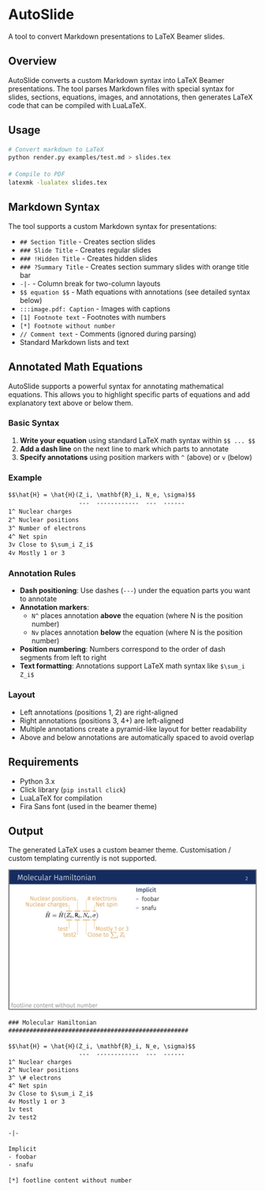 # AutoSlide

A tool to convert Markdown presentations to LaTeX Beamer slides.

## Overview

AutoSlide converts a custom Markdown syntax into LaTeX Beamer presentations. The tool parses Markdown files with special syntax for slides, sections, equations, images, and annotations, then generates LaTeX code that can be compiled with LuaLaTeX.

## Usage

```bash
# Convert markdown to LaTeX
python render.py examples/test.md > slides.tex

# Compile to PDF
latexmk -lualatex slides.tex
```

## Markdown Syntax

The tool supports a custom Markdown syntax for presentations:

- `## Section Title` - Creates section slides
- `### Slide Title` - Creates regular slides
- `### !Hidden Title` - Creates hidden slides
- `### ?Summary Title` - Creates section summary slides with orange title bar
- `-|-` - Column break for two-column layouts
- `$$ equation $$` - Math equations with annotations (see detailed syntax below)
- `:::image.pdf: Caption` - Images with captions
- `[1] Footnote text` - Footnotes with numbers
- `[*] Footnote without number`
- `// Comment text` - Comments (ignored during parsing)
- Standard Markdown lists and text

## Annotated Math Equations

AutoSlide supports a powerful syntax for annotating mathematical equations. This allows you to highlight specific parts of equations and add explanatory text above or below them.

### Basic Syntax

1. **Write your equation** using standard LaTeX math syntax within `$$ ... $$`
2. **Add a dash line** on the next line to mark which parts to annotate
3. **Specify annotations** using position markers with `^` (above) or `v` (below)

### Example

```markdown
$$\hat{H} = \hat{H}(Z_i, \mathbf{R}_i, N_e, \sigma)$$
                    ---  ------------  ---  ------
1^ Nuclear charges
2^ Nuclear positions  
3^ Number of electrons
4^ Net spin
3v Close to $\sum_i Z_i$
4v Mostly 1 or 3
```

### Annotation Rules

- **Dash positioning**: Use dashes (`---`) under the equation parts you want to annotate
- **Annotation markers**:
  - `N^` places annotation **above** the equation (where N is the position number)
  - `Nv` places annotation **below** the equation (where N is the position number)
- **Position numbering**: Numbers correspond to the order of dash segments from left to right
- **Text formatting**: Annotations support LaTeX math syntax like `$\sum_i Z_i$`

### Layout

- Left annotations (positions 1, 2) are right-aligned
- Right annotations (positions 3, 4+) are left-aligned  
- Multiple annotations create a pyramid-like layout for better readability
- Above and below annotations are automatically spaced to avoid overlap

## Requirements

- Python 3.x
- Click library (`pip install click`)
- LuaLaTeX for compilation
- Fira Sans font (used in the beamer theme)

## Output

The generated LaTeX uses a custom beamer theme. Customisation / custom templating currently is not supported.

![Example annotations](example.png)

```
### Molecular Hamiltonian ###################################################

$$\hat{H} = \hat{H}(Z_i, \mathbf{R}_i, N_e, \sigma)$$
                    ---  ------------  ---  ------
1^ Nuclear charges
2^ Nuclear positions
3^ \# electrons
4^ Net spin
3v Close to $\sum_i Z_i$
4v Mostly 1 or 3
1v test
2v test2

-|-

Implicit
- foobar
- snafu

[*] footline content without number

```